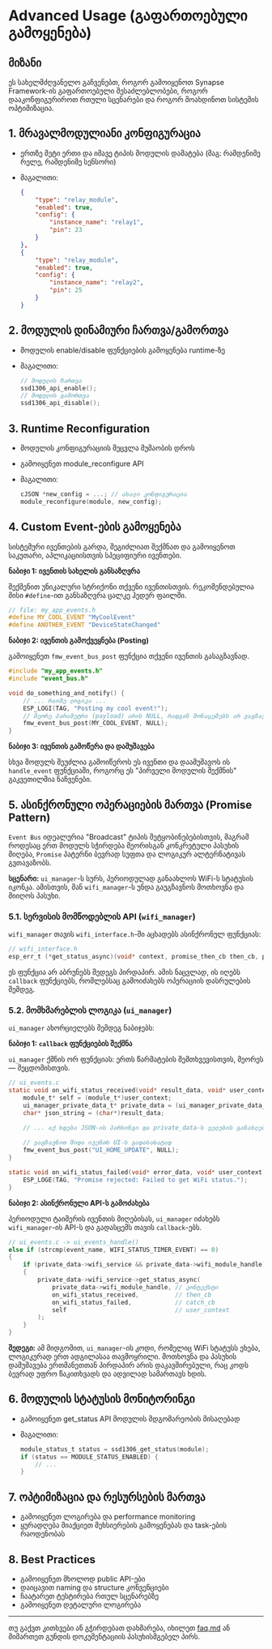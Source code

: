 # Advanced Usage (გაფართოებული გამოყენება)

## მიზანი

ეს სახელმძღვანელო გაჩვენებთ, როგორ გამოიყენოთ Synapse Framework-ის გაფართოებული შესაძლებლობები, როგორ დააკონფიგურიროთ რთული სცენარები და როგორ მოახდინოთ სისტემის ოპტიმიზაცია.

## 1. მრავალმოდულიანი კონფიგურაცია

- ერთზე მეტი ერთი და იმავე ტიპის მოდულის დამატება (მაგ: რამდენიმე რელე, რამდენიმე სენსორი)
- მაგალითი:

  ```json
  {
      "type": "relay_module",
      "enabled": true,
      "config": {
          "instance_name": "relay1",
          "pin": 23
      }
  },
  {
      "type": "relay_module",
      "enabled": true,
      "config": {
          "instance_name": "relay2",
          "pin": 25
      }
  }
  ```

## 2. მოდულის დინამიური ჩართვა/გამორთვა

- მოდულის enable/disable ფუნქციების გამოყენება runtime-ზე
- მაგალითი:

  ```c
  // მოდულის ჩართვა
  ssd1306_api_enable();
  // მოდულის გამორთვა
  ssd1306_api_disable();
  ```

## 3. Runtime Reconfiguration

- მოდულის კონფიგურაციის შეცვლა მუშაობის დროს
- გამოიყენეთ module_reconfigure API
- მაგალითი:

  ```c
  cJSON *new_config = ...; // ახალი კონფიგურაცია
  module_reconfigure(module, new_config);
  ```

## 4. Custom Event-ების გამოყენება

სისტემური ივენთების გარდა, შეგიძლიათ შექმნათ და გამოიყენოთ საკუთარი, აპლიკაციისთვის სპეციფიური ივენთები.

**ნაბიჯი 1: ივენთის სახელის განსაზღვრა**

შექმენით უნიკალური სტრიქონი თქვენი ივენთისთვის. რეკომენდებულია მისი `#define`-ით განსაზღვრა ცალკე ჰედერ ფაილში.

```c
// file: my_app_events.h
#define MY_COOL_EVENT "MyCoolEvent"
#define ANOTHER_EVENT "DeviceStateChanged"
```

**ნაბიჯი 2: ივენთის გამოქვეყნება (Posting)**

გამოიყენეთ `fmw_event_bus_post` ფუნქცია თქვენი ივენთის გასაგზავნად.

```c
#include "my_app_events.h"
#include "event_bus.h"

void do_something_and_notify() {
    // ... რაიმე ლოგიკა ...
    ESP_LOGI(TAG, "Posting my cool event!");
    // მეორე პარამეტრი (payload) არის NULL, რადგან მონაცემებს არ ვაგზავნით.
    fmw_event_bus_post(MY_COOL_EVENT, NULL);
}
```

**ნაბიჯი 3: ივენთის გამოწერა და დამუშავება**

სხვა მოდულს შეუძლია გამოიწეროს ეს ივენთი და დაამუშავოს ის `handle_event` ფუნქციაში, როგორც ეს "პირველი მოდულის შექმნის" გაკვეთილშია ნაჩვენები.

## 5. ასინქრონული ოპერაციების მართვა (Promise Pattern)

`Event Bus` იდეალურია "Broadcast" ტიპის შეტყობინებებისთვის, მაგრამ როდესაც ერთ მოდულს სჭირდება მეორისგან კონკრეტული პასუხის მიღება, `Promise` პატერნი ბევრად სუფთა და ლოგიკურ ალტერნატივას გვთავაზობს.

**სცენარი:** `ui_manager`-ს სურს, პერიოდულად განაახლოს WiFi-ს სტატუსის იკონკა. ამისთვის, მან `wifi_manager`-ს უნდა გაუგზავნოს მოთხოვნა და მიიღოს პასუხი.

### 5.1. სერვისის მომწოდებლის API (`wifi_manager`)

`wifi_manager` თავის `wifi_interface.h`-ში აცხადებს ასინქრონულ ფუნქციას:

```c
// wifi_interface.h
esp_err_t (*get_status_async)(void* context, promise_then_cb then_cb, promise_catch_cb catch_cb, void* user_context);
```

ეს ფუნქცია არ აბრუნებს შედეგს პირდაპირ. ამის ნაცვლად, ის იღებს `callback` ფუნქციებს, რომლებსაც გამოიძახებს ოპერაციის დასრულების შემდეგ.

### 5.2. მომხმარებლის ლოგიკა (`ui_manager`)

`ui_manager` ახორციელებს შემდეგ ნაბიჯებს:

**ნაბიჯი 1: `callback` ფუნქციების შექმნა**

`ui_manager` ქმნის ორ ფუნქციას: ერთს წარმატების შემთხვევისთვის, მეორეს — შეცდომისთვის.

```c
// ui_events.c
static void on_wifi_status_received(void* result_data, void* user_context) {
    module_t* self = (module_t*)user_context;
    ui_manager_private_data_t* private_data = (ui_manager_private_data_t*)self->private_data;
    char* json_string = (char*)result_data;

    // ... აქ ხდება JSON-ის პარსინგი და private_data-ს ველების განახლება ...
    
    // ვაგზავნით შიდა ივენთს UI-ს გადასახატად
    fmw_event_bus_post("UI_HOME_UPDATE", NULL);
}

static void on_wifi_status_failed(void* error_data, void* user_context) {
    ESP_LOGE(TAG, "Promise rejected: Failed to get WiFi status.");
}
```

**ნაბიჯი 2: ასინქრონული API-ს გამოძახება**

პერიოდული ტაიმერის ივენთის მიღებისას, `ui_manager` იძახებს `wifi_manager`-ის API-ს და გადასცემს თავის `callback`-ებს.

```c
// ui_events.c -> ui_events_handle()
else if (strcmp(event_name, WIFI_STATUS_TIMER_EVENT) == 0)
{
    if (private_data->wifi_service && private_data->wifi_module_handle)
    {
        private_data->wifi_service->get_status_async(
            private_data->wifi_module_handle, // კონტექსტი
            on_wifi_status_received,          // then_cb
            on_wifi_status_failed,            // catch_cb
            self                              // user_context
        );
    }
}
```

**შედეგი:**
ამ მიდგომით, `ui_manager`-ის კოდი, რომელიც WiFi სტატუსს ეხება, ლოგიკურად ერთ ადგილასაა თავმოყრილი. მოთხოვნა და პასუხის დამუშავება ერთმანეთთან პირდაპირ არის დაკავშირებული, რაც კოდს ბევრად უფრო წაკითხვადს და ადვილად სამართავს ხდის.

## 6. მოდულის სტატუსის მონიტორინგი

- გამოიყენეთ get_status API მოდულის მდგომარეობის მისაღებად
- მაგალითი:

  ```c
  module_status_t status = ssd1306_get_status(module);
  if (status == MODULE_STATUS_ENABLED) {
      // ...
  }
  ```

## 7. ოპტიმიზაცია და რესურსების მართვა

- გამოიყენეთ ლოგირება და performance monitoring
- ყურადღება მიაქციეთ მეხსიერების გამოყენებას და task-ების რაოდენობას

## 8. Best Practices

- გამოიყენეთ მხოლოდ public API-ები
- დაიცავით naming და structure კონვენციები
- ჩაატარეთ ტესტირება რთულ სცენარებზე
- გამოიყენეთ დეტალური ლოგირება

---

თუ გაქვთ კითხვები ან გჭირდებათ დახმარება, იხილეთ [faq.md](../structure/faq.md) ან მიმართეთ გუნდის დოკუმენტაციის პასუხისმგებელ პირს.
